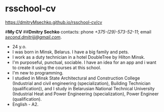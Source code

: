 # rsschool-cv
https://dmitryMsechko.github.io/rsschool-cv/cv

#**My CV**
##**Dmitry Sechko**
contacts: phone *+375-(29)-573-52-11*; email *second.dmitrijj@gmail.com*.
* 24 y.o. 
* I was born in Minsk, Belarus. I have a big family and pets.
* I work as a duty technician in a hotel DoubleTree by Hilton Minsk. 
* I'm purposeful, punctual, sociable. I have an idea for an app and i want to create it using the courses at this school.
* I'm new to programming.
* I studied in Minsk State Architectural and Construction College (Industrial and civil engineering (specialization), Building Technician (qualification)), and I study in Belarusian National Technical University (Industrial Heat and Power Engineering (specialization), Power Engineer (qualification).
* English - A2.

